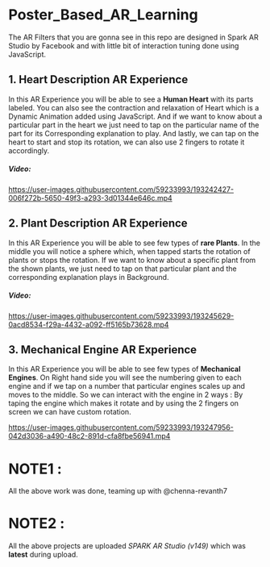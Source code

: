 # Poster_Based_AR_Learning
The AR Filters that you are gonna see in this repo are designed in Spark AR Studio by Facebook and with little bit of interaction tuning done using JavaScript.

## 1. Heart Description AR Experience
In this AR Experience you will be able to see a **Human Heart** with its parts labeled. You can also see the contraction and relaxation of Heart which is a Dynamic
Animation added using JavaScript. And if we want to know about a particular part in the heart we just need to tap on the particular name of the part for its 
Corresponding explanation to play. And lastly, we can tap on the heart to start and stop its rotation, we can also use 2 fingers to rotate it accordingly.
##### Video:

https://user-images.githubusercontent.com/59233993/193242427-006f272b-5650-49f3-a293-3d01344e646c.mp4

## 2. Plant Description AR Experience
In this AR Experience you will be able to see few types of **rare Plants**. In the middle you will notice a sphere which, when tapped starts the rotation of plants or stops the rotation. If we want to know about a specific plant from the shown plants, we just need to tap on that particular plant and the corresponding explanation plays in Background.
##### Video:

https://user-images.githubusercontent.com/59233993/193245629-0acd8534-f29a-4432-a092-ff5165b73628.mp4

## 3. Mechanical Engine AR Experience
In this AR Experience you will be able to see few types of **Mechanical Engines**. On Right hand side you will see the numbering given to each engine and if we tap on a number that particular engines scales up and moves to the middle. So we can interact with the engine in 2 ways : By taping the engine which makes it rotate and by using the 2 fingers on screen we can have custom rotation.

https://user-images.githubusercontent.com/59233993/193247956-042d3036-a490-48c2-891d-cfa8fbe56941.mp4

# NOTE1 :
All the above work was done, teaming up with @chenna-revanth7

# NOTE2 :
All the above projects are uploaded *SPARK AR Studio (v149)* which was **latest** during upload.
